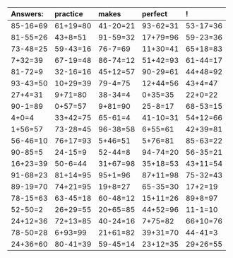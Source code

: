 | Answers: | practice | makes | perfect | ! |
| :--- | :--- | :--- | :--- | :--- |
| 85-16=69 | 61+19=80 | 41-20=21 | 93-62=31 | 53-17=36 | 
| 81-55=26 | 43+8=51 | 91-59=32 | 17+79=96 | 59-23=36 | 
| 73-48=25 | 59-43=16 | 76-7=69 | 11+30=41 | 65+18=83 | 
| 7+32=39 | 67-19=48 | 86-74=12 | 51+42=93 | 61-44=17 | 
| 81-72=9 | 32-16=16 | 45+12=57 | 90-29=61 | 44+48=92 | 
| 93-43=50 | 10+29=39 | 79-4=75 | 12+44=56 | 43+4=47 | 
| 27+4=31 | 9+71=80 | 38-34=4 | 0+35=35 | 22+0=22 | 
| 90-1=89 | 0+57=57 | 9+81=90 | 25-8=17 | 68-53=15 | 
| 4+0=4 | 33+42=75 | 65-61=4 | 41-10=31 | 54+12=66 | 
| 1+56=57 | 73-28=45 | 96-38=58 | 6+55=61 | 42+39=81 | 
| 56-46=10 | 76+17=93 | 5+46=51 | 5+76=81 | 85-63=22 | 
| 90-85=5 | 24-15=9 | 52-44=8 | 94-74=20 | 56-35=21 | 
| 16+23=39 | 50-6=44 | 31+67=98 | 35+18=53 | 43+11=54 | 
| 91-68=23 | 81+14=95 | 95+1=96 | 87+11=98 | 75-32=43 | 
| 89-19=70 | 74+21=95 | 19+8=27 | 65-35=30 | 17+2=19 | 
| 78-15=63 | 63-45=18 | 60-48=12 | 15+11=26 | 89+8=97 | 
| 52-50=2 | 26+29=55 | 20+65=85 | 44+52=96 | 11-1=10 | 
| 24+12=36 | 72+13=85 | 40-24=16 | 7+75=82 | 66+10=76 | 
| 78-50=28 | 6+93=99 | 21+61=82 | 39+31=70 | 44-41=3 | 
| 24+36=60 | 80-41=39 | 59-45=14 | 23+12=35 | 29+26=55 | 
